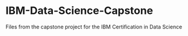 # IBM-Data-Science-Capstone
Files from the capstone project for the IBM Certification in Data Science
